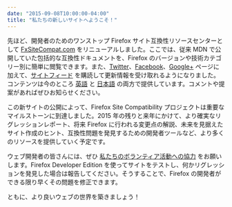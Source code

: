 ```yaml
---
date: "2015-09-08T10:00:00-04:00"
title: "私たちの新しいサイトへようこそ！"
---
```

先ほど、開発者のためのワンストップ Firefox サイト互換性リソースセンターとして [FxSiteCompat.com](https://www.fxsitecompat.com/ja/) をリニューアルしました。ここでは、従来 MDN で公開していた包括的な互換性ドキュメントを、Firefox のバージョンや技術カテゴリー別に簡単に閲覧できます。また、[Twitter](https://twitter.com/FxSiteCompat)、[Facebook](https://www.facebook.com/FxSiteCompat)、[Google+](https://plus.google.com/+FxSiteCompatibility) ページに加えて、[サイトフィード](https://www.fxsitecompat.com/ja/index.xml) を購読して更新情報を受け取れるようになりました。コンテンツは今のところ [英語](https://www.fxsitecompat.com/en-CA/) と [日本語](https://www.fxsitecompat.com/ja/) の両方で提供しています。コメントや提案があればぜひお知らせください。

この新サイトの公開によって、Firefox Site Compatibility プロジェクトは重要なマイルストーンに到達しました。2015 年の残りと来年にかけて、より確実なリグレッションレポート、将来 Firefox に行われる変更点の解説、未来を見据えたサイト作成のヒント、互換性問題を発見するための開発者ツールなど、より多くのリソースを提供していく予定です。

ウェブ開発者の皆さんには、ぜひ [私たちのボランティア活動への協力](https://www.fxsitecompat.com/ja/contribute/) をお願いします。Firefox Developer Edition を使ってサイトをテストし、何かリグレッションを発見した場合は報告してください。そうすることで、Firefox の開発者ができる限り早くその問題を修正できます。

ともに、より良いウェブの世界を築きましょう！
